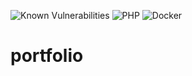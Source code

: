 ![Known Vulnerabilities](https://snyk.io/test/github/AdrianBateman/portfolio/badge.svg) ![PHP](https://badgen.net/badge/icon/php?icon=php&label) ![Docker](https://badgen.net/badge/icon/docker?icon=docker&label)


# portfolio
